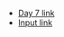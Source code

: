 - [Day 7 link](https://adventofcode.com/2021/day/7)
- [Input link](https://adventofcode.com/2021/day/7/input)
